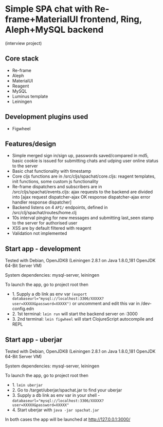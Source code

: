 <h1>Simple SPA chat with Re-frame+MaterialUI frontend, Ring, Aleph+MySQL backend</h1>
<p>(interview project)</p>
<h2>Core stack</h2>
<ul>
<li>Re-frame</li>
<li>Aleph</li>
<li>MaterialUI</li>
<li>Reagent</li>
<li>MySQL</li>
<li>Luminus template</li>
<li>Leiningen</li>
</ul>
<h2>Development plugins used</h2>
<ul>
<li>Figwheel</li>
</ul>
<h2>Features/design</h2>
<ul>
<li>Simple merged sign in/sign up, passwords saved/compared in md5, basic cookie is issued for submitting chats and udping user online status to the server</li>
<li>Basic chat functionality with timestamp</li>
<li>Core cljs functions are in /src/cljs/spachat/core.cljs: reagent templates, init functions, some custom js functionality </li>
<li>Re-frame dispatchers and subscribers are in /src/cljs/spachat/events.cljs: ajax requests to the backend are divided into [ajax request dispatcher-ajax OK response dispatcher-ajax error handler response dispatcher]</li>
<li>Backend listens on 4 <code>API/</code> endpoints, defined in /src/clj/spachat/routes/home.clj</li> 
<li>10s interval pinging for new messages and submitting last_seen stamp to the server for authorised user</li>
<li>XSS are by default filtered with reagent</li>
<li>Validation not implemented</li>
</ul>
<h2>Start app - development</h2>
<p>Tested with Debian, OpenJDK8 (Leiningen 2.8.1 on Java 1.8.0_181 OpenJDK 64-Bit Server VM)</p>
<p>System dependencies: mysql-server, leiningen</p>
<p>To launch the app, go to project root then </p>
<ul>
<li>1. Supply a db link as env var <code>(export databaseurl="mysql://localhost:3306/XXXXX?user=XXXXX&password=XXXXX")</code> or uncomment and edit this var in /dev-config.edn</li>
<li>2. 1st terminal: <code>lein run</code> will start the backend server on :3000</li>
<li>3. 2nd terminal:  <code>lein figwheel</code> will start ClojureScript autocompile and REPL</li>
</ul>
<h2>Start app - uberjar</h2>
<p>Tested with Debian, OpenJDK8 (Leiningen 2.8.1 on Java 1.8.0_181 OpenJDK 64-Bit Server VM)</p>
<p>System dependencies: mysql-server, leiningen</p>
<p>To launch the app, go to project root then </p>
<ul>
<li>1. <code>lein uberjar</code></li>
<li>2. Go to /target/uberjar/spachat.jar to find your uberjar</li>
<li>3. Supply a db link as env var in your shell - <code>databaseurl="mysql://localhost:3306/XXXXX?user=XXXXX&password=XXXXX"</code></li>
<li>4. Start uberjar with <code>java -jar spachat.jar</code> </li>
</ul>

In both cases the app will be launched at http://127.0.0.1:3000/






